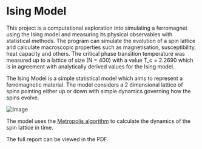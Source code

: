 <h1>Ising Model</h1>

This project is a computational exploration into simulating a ferromagnet using the Ising model and measuring its physical observables with statistical methods. The program can simulate the evolution of a spin lattice and calculate macroscopic properties such as magnetisation, susceptibility, heat capacity and others. The critical phase transition temperature was measured up to a lattice of size (N = 400) with a value T_c = 2.2690 which is in agreement with analytically derived values for the Ising model.

The Ising Model is a simple statistical model which aims to represent a ferromagnetic material. The model considers a 2 dimensional lattice of spins pointing either up or down with simple dynamics governing how the spins evolve.	

![Image](https://raw.githubusercontent.com/BorisDeletic/IsingModel/main/report/resources/ising_model.PNG)

The model uses the [Metropolis algorithm](https://en.wikipedia.org/wiki/Metropolis-Hastings_algorithm) to calculate the dynamics of the spin lattice in time. 

The full report can be viewed in the PDF.
